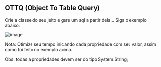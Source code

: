 ## OTTQ (Object To Table Query)

Crie a classe do seu jeito e gere um sql a partir dela... Siga o exemplo abaixo:

![image](https://github.com/Isaias-Vasconcelos/ottq/assets/97587647/370b8fdd-c318-4894-9c6b-bf138a9cc3f9)

Nota: Otimize seu tempo iniciando cada propriedade com seu valor, assim como foi feito no exemplo acima.

Obs: todas a propriedades devem ser do tipo System.String;
